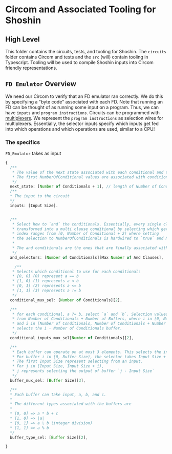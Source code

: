 # Circom and Associated Tooling for Shoshin

## High Level

This folder contains the circuits, tests, and tooling for Shoshin. The `circuits` folder
contains Circom and tests and the `src` (will) contain tooling in Typescript. Tooling will be used to compile
Shoshin inputs into Circom friendly representations.

## `FD Emulator` Overview

We need our Circom to verify that an FD emulator ran correctly. We do this by specifying a "byte code" associated with each FD. Note that running an FD can be thought of as running some input on a program. Thus, we can have `inputs` and `program instructions`. Circuits can be programmed with [multiplexers](https://en.wikipedia.org/wiki/Multiplexer). We represent the `program instructions` as selection wires for multiplexers. Essentially, the selector inputs specify which inputs get fed into which operations and which operations are used, similar to a CPU!

### The specifics

`FD_Emulator` takes as input

```typescript
{
  /**
   * The value of the next state associated with each conditional and the default
   * The first NumberOfConditional values are associated with conditionals. The last one is a default
   */
  next_state: [Number of Conditionals + 1], // length of Number of Conditionals + 1
  /**
  * The input to the circuit
  */
  inputs: [Input Size].


  /**
   * Select how to `and` the conditionals. Essentially, every single clause conditional can be
   * transformed into a multi clause conditional by selecting which get `anded` together. The selection
   * index ranges from [0, Number of Conditional + 2) where setting
   * the selection to NumberOfConditionals is hardwired to `true` and NumberOfConditionals+1 is hardwired to `false`
   *
   * The and conditionals are the ones that are finally associated with the output `next_state`
   */
  and_selectors: [Number of Conditionals][Max Number of And Clauses],

	/**
   * Selects which conditional to use for each conditional:
   * [0, 0] (0) represent a == b
   * [1, 0] (1) represents a < b
   * [0, 1] (2) represents a <= b
   * [1, 1] (3) represents a != b
   */
  conditional_mux_sel: [Number of Conditionals][2],

  /**
   * for each conditional, a ?= b, select `a` and `b`. Selection values range
   * from Number of Conditionals + Number of Buffers, where i in [0, Number of Conditionals) selects the ith input
   * and i in [Number of Conditionals, Number of Conditionals + Number of Buffers)
   * selects the i - Number of Conditionals buffer.
   */
  conditional_inputs_mux_sel[Number of Conditionals][2],

  /**
   * Each buffer can operate on at most 3 elements. This selects the inputs for each buffer.
   * For buffer i in [0, Buffer Size), the selector takes Input Size + i possible values.
   * The first Input Size represent selecting from an input.
   * For j in [Input Size, Input Size + i),
   * j represents selecting the output of buffer `j - Input Size`
   */
  buffer_mux_sel: [Buffer Size][3],

  /**
  * Each buffer can take input, a, b, and c.
  *
  * The different types associated with the buffers are
  *
  * [0, 0] => a * b + c
  * [1, 0] => |a|
  * [0, 1] => a \ b (integer division)
  * [1, 1] => a % b
  */
  buffer_type_sel: [Buffer Size][2],

}
```
